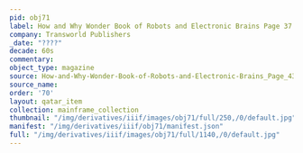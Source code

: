 ```yaml
---
pid: obj71
label: How and Why Wonder Book of Robots and Electronic Brains Page 37
company: Transworld Publishers
_date: "????"
decade: 60s
commentary:
object_type: magazine
source: How-and-Why-Wonder-Book-of-Robots-and-Electronic-Brains_Page_43
source_name:
order: '70'
layout: qatar_item
collection: mainframe_collection
thumbnail: "/img/derivatives/iiif/images/obj71/full/250,/0/default.jpg"
manifest: "/img/derivatives/iiif/obj71/manifest.json"
full: "/img/derivatives/iiif/images/obj71/full/1140,/0/default.jpg"
---
```

